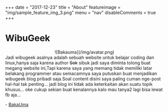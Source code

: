 +++
date = "2017-12-23"
title = "About"
featureimage = "img/sample_feature_img_3.png"
menu = "nav"
disableComments = true
+++

# WibuGeek
<center>![Bakauma](/img/avatar.png)</center>  
Jadi wibugeek asalnya adalah sebuah website untuk belajar coding dan linux,hanya saja karena author <s>Sok</s> sibuk jadi saya diminta tolong buat megang website ini,Tapi karena saya yang memang tidak memiliki latar belakang programmer atau semacamnya saya putuskan buat menjadikan wibugeek blog pribadi saja.Soal content disini saya paling cuman nge-post hal-hal tak penting… jadi blog ini tidak ada keterkaitan akan suatu topik khusus… oke cukup sekian buat kenalannya kalo mau tanya2 lagi bisa lewat fb aja…

\- [BakaUma](https://www.facebook.com/baka.uma.501)